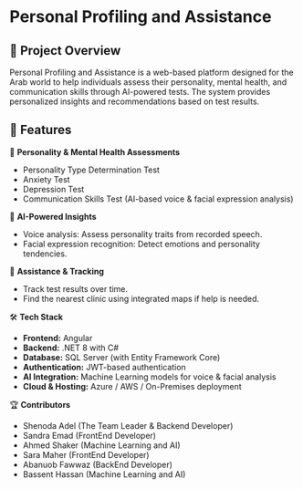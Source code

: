 # Personal Profiling and Assistance

## 📌 **Project Overview**  
Personal Profiling and Assistance is a web-based platform designed for the Arab world to help individuals assess their personality, mental health, and communication skills through AI-powered tests. The system provides personalized insights and recommendations based on test results.

## 🚀 **Features**

🧠 **Personality & Mental Health Assessments**
- Personality Type Determination Test  
- Anxiety Test  
- Depression Test  
- Communication Skills Test (AI-based voice & facial expression analysis)

🎯 **AI-Powered Insights**
- Voice analysis: Assess personality traits from recorded speech.  
- Facial expression recognition: Detect emotions and personality tendencies.

📍 **Assistance & Tracking**
- Track test results over time.  
- Find the nearest clinic using integrated maps if help is needed.



🛠️ **Tech Stack**
- **Frontend:** Angular  
- **Backend:** .NET 8 with C#  
- **Database:** SQL Server (with Entity Framework Core)  
- **Authentication:** JWT-based authentication  
- **AI Integration:** Machine Learning models for voice & facial analysis  
- **Cloud & Hosting:** Azure / AWS / On-Premises deployment


🏆 **Contributors**
- Shenoda Adel (The Team Leader & Backend Developer)
- Sandra Emad (FrontEnd Developer)
- Ahmed Shaker (Machine Learning and AI)
- Sara Maher (FrontEnd Developer)
- Abanuob Fawwaz (BackEnd Developer)
- Bassent Hassan (Machine Learning and AI)
